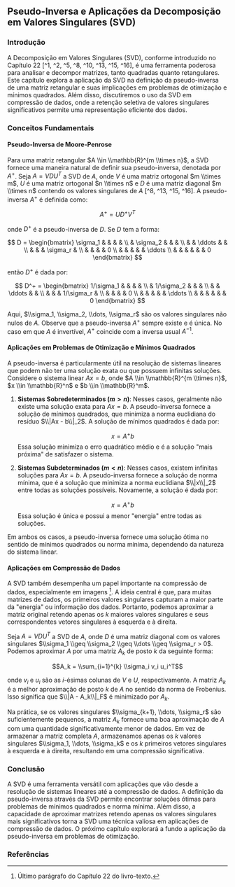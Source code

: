 ## Pseudo-Inversa e Aplicações da Decomposição em Valores Singulares (SVD)

### Introdução
A Decomposição em Valores Singulares (SVD), conforme introduzido no Capítulo 22 [^1, ^2, ^5, ^8, ^10, ^13, ^15, ^16], é uma ferramenta poderosa para analisar e decompor matrizes, tanto quadradas quanto retangulares. Este capítulo explora a aplicação da SVD na definição da pseudo-inversa de uma matriz retangular e suas implicações em problemas de otimização e mínimos quadrados. Além disso, discutiremos o uso da SVD em compressão de dados, onde a retenção seletiva de valores singulares significativos permite uma representação eficiente dos dados.

### Conceitos Fundamentais

#### Pseudo-Inversa de Moore-Penrose
Para uma matriz retangular $A \\in \\mathbb{R}^{m \\times n}$, a SVD fornece uma maneira natural de definir sua pseudo-inversa, denotada por $A^+$. Seja $A = VDU^T$ a SVD de $A$, onde $V$ é uma matriz ortogonal $m \\times m$, $U$ é uma matriz ortogonal $n \\times n$ e $D$ é uma matriz diagonal $m \\times n$ contendo os valores singulares de $A$ [^8, ^13, ^15, ^16]. A pseudo-inversa $A^+$ é definida como:

$$A^+ = UD^+V^T$$

onde $D^+$ é a pseudo-inversa de $D$. Se $D$ tem a forma:

$$
D = \begin{bmatrix}
\sigma_1 & & & & \\
& \sigma_2 & & & \\
& & \ddots & & \\
& & & \sigma_r & \\
& & & & 0 \\
& & & & & \ddots \\
& & & & & & 0
\end{bmatrix}
$$

então $D^+$ é dada por:

$$
D^+ = \begin{bmatrix}
1/\sigma_1 & & & & \\
& 1/\sigma_2 & & & \\
& & \ddots & & \\
& & & 1/\sigma_r & \\
& & & & 0 \\
& & & & & \ddots \\
& & & & & & 0
\end{bmatrix}
$$

Aqui, $\\sigma_1, \\sigma_2, \\dots, \\sigma_r$ são os valores singulares não nulos de $A$. Observe que a pseudo-inversa $A^+$ sempre existe e é única. No caso em que $A$ é invertível, $A^+$ coincide com a inversa usual $A^{-1}$.

#### Aplicações em Problemas de Otimização e Mínimos Quadrados
A pseudo-inversa é particularmente útil na resolução de sistemas lineares que podem não ter uma solução exata ou que possuem infinitas soluções. Considere o sistema linear $Ax = b$, onde $A \\in \\mathbb{R}^{m \\times n}$, $x \\in \\mathbb{R}^n$ e $b \\in \\mathbb{R}^m$.

1.  **Sistemas Sobredeterminados ($m > n$)**: Nesses casos, geralmente não existe uma solução exata para $Ax = b$. A pseudo-inversa fornece a solução de mínimos quadrados, que minimiza a norma euclidiana do resíduo $\\|Ax - b\\|_2$. A solução de mínimos quadrados é dada por:

    $$x = A^+b$$
    Essa solução minimiza o erro quadrático médio e é a solução "mais próxima" de satisfazer o sistema.

2.  **Sistemas Subdeterminados ($m < n$)**: Nesses casos, existem infinitas soluções para $Ax = b$. A pseudo-inversa fornece a solução de norma mínima, que é a solução que minimiza a norma euclidiana $\\|x\\|_2$ entre todas as soluções possíveis. Novamente, a solução é dada por:

    $$x = A^+b$$
    Essa solução é única e possui a menor "energia" entre todas as soluções.

Em ambos os casos, a pseudo-inversa fornece uma solução ótima no sentido de mínimos quadrados ou norma mínima, dependendo da natureza do sistema linear.

#### Aplicações em Compressão de Dados
A SVD também desempenha um papel importante na compressão de dados, especialmente em imagens [^16]. A ideia central é que, para muitas matrizes de dados, os primeiros valores singulares capturam a maior parte da "energia" ou informação dos dados. Portanto, podemos aproximar a matriz original retendo apenas os *k* maiores valores singulares e seus correspondentes vetores singulares à esquerda e à direita.

Seja $A = VDU^T$ a SVD de $A$, onde $D$ é uma matriz diagonal com os valores singulares $\\sigma_1 \\geq \\sigma_2 \\geq \\dots \\geq \\sigma_r > 0$. Podemos aproximar $A$ por uma matriz $A_k$ de posto *k* da seguinte forma:

$$A_k = \\sum_{i=1}^{k} \\sigma_i v_i u_i^T$$

onde $v_i$ e $u_i$ são as *i*-ésimas colunas de $V$ e $U$, respectivamente. A matriz $A_k$ é a melhor aproximação de posto *k* de $A$ no sentido da norma de Frobenius. Isso significa que $\\|A - A_k\\|_F$ é minimizado por $A_k$.

Na prática, se os valores singulares $\\sigma_{k+1}, \\dots, \\sigma_r$ são suficientemente pequenos, a matriz $A_k$ fornece uma boa aproximação de $A$ com uma quantidade significativamente menor de dados. Em vez de armazenar a matriz completa $A$, armazenamos apenas os *k* valores singulares $\\sigma_1, \\dots, \\sigma_k$ e os *k* primeiros vetores singulares à esquerda e à direita, resultando em uma compressão significativa.

### Conclusão
A SVD é uma ferramenta versátil com aplicações que vão desde a resolução de sistemas lineares até a compressão de dados. A definição da pseudo-inversa através da SVD permite encontrar soluções ótimas para problemas de mínimos quadrados e norma mínima. Além disso, a capacidade de aproximar matrizes retendo apenas os valores singulares mais significativos torna a SVD uma técnica valiosa em aplicações de compressão de dados. O próximo capítulo explorará a fundo a aplicação da pseudo-inversa em problemas de otimização.

### Referências
[^1]: Capítulo 22 do livro-texto.
[^2]: Seção 22.1 do livro-texto.
[^5]: Seção 22.1 e 22.2 do livro-texto.
[^8]: Teorema 22.5 do livro-texto.
[^10]: Definição 22.3 do livro-texto.
[^13]: Teorema 22.7 do livro-texto.
[^15]: Exemplo 22.7 do livro-texto.
[^16]: Último parágrafo do Capítulo 22 do livro-texto.

<!-- END -->